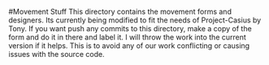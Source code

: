 #Movement Stuff
This directory contains the movement forms and designers. Its currently being modified to fit the needs of Project-Casius by Tony.
If you want push any commits to this directory, make a copy of the form and do it in there and label it. I will throw the work into the 
current version if it helps. This is to avoid any of our work conflicting or causing issues with the source code. 
